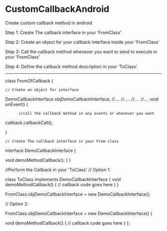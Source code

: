 # CustomCallbackAndroid
Create custom callback method in android

Step 1: Create The callback interface in your 'FromClass'

Step 2: Create an object for your callback Interface inside your 'FromClass'

Step 3: Call the callback method whenever you want to send to execute in your 'FromClass'

Step 4: Define the callback method description in your 'ToClass'.

--------------------------------------------------------------------------------------------------------------------------------

class FromOfCallback {

    // Create an object for interface
   DemoCallbackInterface objDemoCallbackInterface;
      //....
      //.....
      //....
      //....
  void onEvent() {
  
          //call the callback method in any events or whenever you want
          
  callback.callbackCall();
  
  }

    // Create The callback interface in your From class
  interface DemoCallbackInterface {
  
   void demoMethodCallback();
  }
}

//Perform the Callback in your 'ToClass'
// Option 1:

class ToClass implements DemoCallbackInterface {
   void demoMethodCallback() {
      // callback code goes here
   }
}

FromClass.objDemoCallbackInterface = new DemoCallbackInterface();

// Option 2:

FromClass.objDemoCallbackInterface = new DemoCallbackInterface() {

   void demoMethodCallback() {
      // callback code goes here
   }
};
